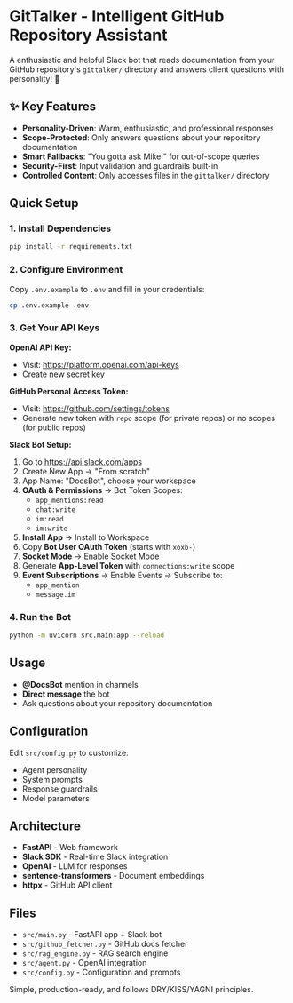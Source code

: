 # GitTalker - Intelligent GitHub Repository Assistant

A enthusiastic and helpful Slack bot that reads documentation from your GitHub repository's `gittalker/` directory and answers client questions with personality! 🚀

## ✨ Key Features

- **Personality-Driven**: Warm, enthusiastic, and professional responses
- **Scope-Protected**: Only answers questions about your repository documentation
- **Smart Fallbacks**: "You gotta ask Mike!" for out-of-scope queries
- **Security-First**: Input validation and guardrails built-in
- **Controlled Content**: Only accesses files in the `gittalker/` directory

## Quick Setup

### 1. Install Dependencies
```bash
pip install -r requirements.txt
```

### 2. Configure Environment
Copy `.env.example` to `.env` and fill in your credentials:

```bash
cp .env.example .env
```

### 3. Get Your API Keys

**OpenAI API Key:**
- Visit: https://platform.openai.com/api-keys
- Create new secret key

**GitHub Personal Access Token:**
- Visit: https://github.com/settings/tokens
- Generate new token with `repo` scope (for private repos) or no scopes (for public repos)

**Slack Bot Setup:**
1. Go to https://api.slack.com/apps
2. Create New App → "From scratch"
3. App Name: "DocsBot", choose your workspace
4. **OAuth & Permissions** → Bot Token Scopes:
   - `app_mentions:read`
   - `chat:write`
   - `im:read`
   - `im:write`
5. **Install App** → Install to Workspace
6. Copy **Bot User OAuth Token** (starts with `xoxb-`)
7. **Socket Mode** → Enable Socket Mode
8. Generate **App-Level Token** with `connections:write` scope
9. **Event Subscriptions** → Enable Events → Subscribe to:
   - `app_mention`
   - `message.im`

### 4. Run the Bot
```bash
python -m uvicorn src.main:app --reload
```

## Usage

- **@DocsBot** mention in channels
- **Direct message** the bot
- Ask questions about your repository documentation

## Configuration

Edit `src/config.py` to customize:
- Agent personality
- System prompts
- Response guardrails
- Model parameters

## Architecture

- **FastAPI** - Web framework
- **Slack SDK** - Real-time Slack integration
- **OpenAI** - LLM for responses
- **sentence-transformers** - Document embeddings
- **httpx** - GitHub API client

## Files

- `src/main.py` - FastAPI app + Slack bot
- `src/github_fetcher.py` - GitHub docs fetcher
- `src/rag_engine.py` - RAG search engine
- `src/agent.py` - OpenAI integration
- `src/config.py` - Configuration and prompts

Simple, production-ready, and follows DRY/KISS/YAGNI principles.